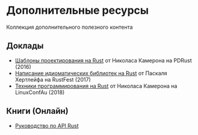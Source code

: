# Дополнительные ресурсы

Коллекция дополнительного полезного контента

## Доклады

- [Шаблоны проектирования на Rust](https://www.youtube.com/watch?v=Pm_oO0N5B9k) от
  Николаса Камерона на PDRust (2016)
- [Написание идиоматических библиотек на Rust](https://www.youtube.com/watch?v=0zOg8_B71gE)
  от Паскаля Хертлейфа на RustFest (2017)
- [Техники программирования на Rust](https://www.youtube.com/watch?v=vqavdUGKeb4) от
  Николаса Камерона на LinuxConfAu (2018)

## Книги (Онлайн)

- [Руководство по API Rust](https://rust-lang.github.io/api-guidelines)
